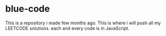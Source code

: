 # blue-code
This is a repository i made few months ago. This is where i will push all my LEETCODE solutions.
each and every code is in JavaScript.
